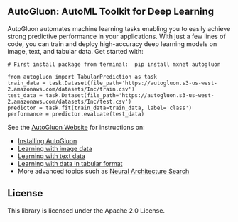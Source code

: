 ## AutoGluon: AutoML Toolkit for Deep Learning

AutoGluon automates machine learning tasks enabling you to easily achieve strong predictive performance in your applications.  With just a few lines of code, you can train and deploy high-accuracy deep learning models on image, text, and tabular data.  Get started with: 

```
# First install package from terminal:  pip install mxnet autogluon

from autogluon import TabularPrediction as task
train_data = task.Dataset(file_path='https://autogluon.s3-us-west-2.amazonaws.com/datasets/Inc/train.csv')
test_data = task.Dataset(file_path='https://autogluon.s3-us-west-2.amazonaws.com/datasets/Inc/test.csv')
predictor = task.fit(train_data=train_data, label='class')
performance = predictor.evaluate(test_data)
```

See the [AutoGluon Website](http://autogluon.mxnet.io.s3.amazonaws.com/index.html) for instructions on: 
- [Installing AutoGluon](http://autogluon.mxnet.io.s3.amazonaws.com/index.html#installation)
- [Learning with image data](http://autogluon.mxnet.io.s3.amazonaws.com/tutorials/image_classification/beginner.html)
- [Learning with text data](http://autogluon.mxnet.io.s3.amazonaws.com/tutorials/text_classification/beginner.html)
- [Learning with data in tabular format](http://autogluon.mxnet.io.s3.amazonaws.com/tutorials/tabular_prediction/tabular-quickstart.html)
- More advanced topics such as [Neural Architecture Search](http://autogluon.mxnet.io.s3.amazonaws.com/tutorials/nas/index.html)



## License

This library is licensed under the Apache 2.0 License.
